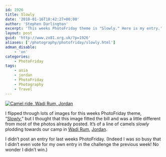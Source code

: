 ```yaml
---
id: 1926
title: Slowly
date: '2010-01-16T18:42:27+00:00'
author: 'Stephen Darlington'
excerpt: 'This weeks PhotoFriday theme is "Slowly." Here is my entry.'
layout: post
guid: 'http://www.zx81.org.uk/?p=1926'
aliases: ['/photography/photofriday/slowly.html']
adman_disable:
    - 'on'
categories:
    - PhotoFriday
tags:
    - asia
    - jordan
    - PhotoFriday
    - Photography
    - Travel
---
```


[![Camel ride, Wadi Rum, Jordan](https://i0.wp.com/farm8.staticflickr.com/7438/10817597274_61cc5a9329.jpg?resize=500%2C333)](http://www.flickr.com/photos/stephendarlington/10817597274/ "Camel ride, Wadi Rum, Jordan by stephendarlington, on Flickr")

I flipped through lots of images for this weeks PhotoFriday theme,  
“[Slowly](http://www.photofriday.com/archives/challenge/000946.php),” but I thought that this image fitted the bill and was a little different from most of the photos already posted. It’s of a line of camels *slowly* plodding towards our camp in [Wadi Rum](/travel/jordan-wadi-rum.html), [Jordan](/travel/jordan-petra.html).

I didn’t post an entry for last weeks PhotoFriday. (Indeed I was so busy that I didn’t even vote for my own entry in the challenge the previous week! No wonder I didn’t win.)